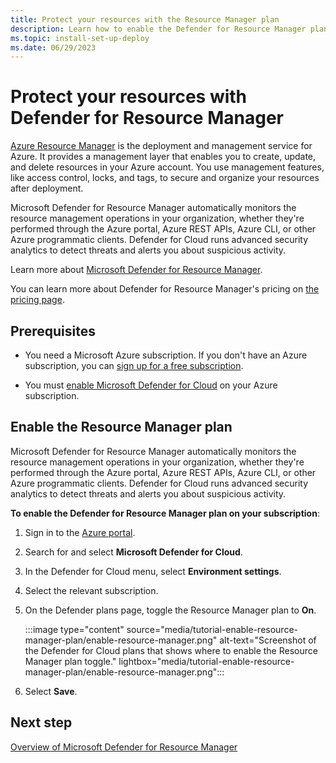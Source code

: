 ```yaml
---
title: Protect your resources with the Resource Manager plan
description: Learn how to enable the Defender for Resource Manager plan on your Azure subscription for Microsoft Defender for Cloud.
ms.topic: install-set-up-deploy
ms.date: 06/29/2023
---
```


# Protect your resources with Defender for Resource Manager

[Azure Resource Manager](/azure/azure-resource-manager/management/overview) is the deployment and management service for Azure. It provides a management layer that enables you to create, update, and delete resources in your Azure account. You use management features, like access control, locks, and tags, to secure and organize your resources after deployment.

Microsoft Defender for Resource Manager automatically monitors the resource management operations in your organization, whether they're performed through the Azure portal, Azure REST APIs, Azure CLI, or other Azure programmatic clients. Defender for Cloud runs advanced security analytics to detect threats and alerts you about suspicious activity.

Learn more about [Microsoft Defender for Resource Manager](defender-for-resource-manager-introduction.md).

You can learn more about Defender for Resource Manager's pricing on [the pricing page](https://azure.microsoft.com/pricing/details/defender-for-cloud/).

## Prerequisites

- You need a Microsoft Azure subscription. If you don't have an Azure subscription, you can [sign up for a free subscription](https://azure.microsoft.com/pricing/free-trial/).

- You must [enable Microsoft Defender for Cloud](get-started.md#enable-defender-for-cloud-on-your-azure-subscription) on your Azure subscription.

## Enable the Resource Manager plan

Microsoft Defender for Resource Manager automatically monitors the resource management operations in your organization, whether they're performed through the Azure portal, Azure REST APIs, Azure CLI, or other Azure programmatic clients. Defender for Cloud runs advanced security analytics to detect threats and alerts you about suspicious activity.

**To enable the Defender for Resource Manager plan on your subscription**:

1. Sign in to the [Azure portal](https://portal.azure.com).

1. Search for and select **Microsoft Defender for Cloud**.

1. In the Defender for Cloud menu, select **Environment settings**.

1. Select the relevant subscription.

1. On the Defender plans page, toggle the Resource Manager plan to **On**.

    :::image type="content" source="media/tutorial-enable-resource-manager-plan/enable-resource-manager.png" alt-text="Screenshot of the Defender for Cloud plans that shows where to enable the Resource Manager plan toggle." lightbox="media/tutorial-enable-resource-manager-plan/enable-resource-manager.png":::

1. Select **Save**.

## Next step

[Overview of Microsoft Defender for Resource Manager](defender-for-resource-manager-introduction.md)
